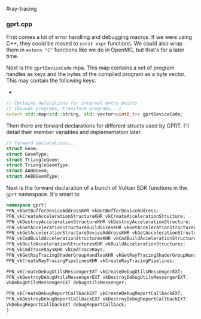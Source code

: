 #ray-tracing 

### gprt.cpp

First comes a lot of error handling and debugging macros. If we were using C++, they could be moved to `const expr` functions. We could also wrap them in `extern "C"` functions like we do in OpenMC, but that's for a later time. 

Next is the `gprtDeviceCode` mpa. This map contains a set of program handles as keys and the bytes of the compiled program as a byte vector. This may contain the following keys:

 - 

```C++
// Contains definitions for internal entry points
// (bounds programs, transform programs...)
extern std::map<std::string, std::vector<uint8_t>> gprtDeviceCode;
```

Then there are forward declarations for different structs used by GPRT. I'll detail their member variables and implementation later.

```c++
// forward declarations...
struct Geom;
struct GeomType;
struct TriangleGeom;
struct TriangleGeomType;
struct AABBGeom;
struct AABBGeomType;
```

Next is the forward declaration of a bunch of Vulkan SDK functions in the `gprt` namespace. It's smart to 
```C++
namespace gprt{
PFN_vkGetBufferDeviceAddressKHR vkGetBufferDeviceAddress;
PFN_vkCreateAccelerationStructureKHR vkCreateAccelerationStructure;
PFN_vkDestroyAccelerationStructureKHR vkDestroyAccelerationStructure;
PFN_vkGetAccelerationStructureBuildSizesKHR vkGetAccelerationStructureBuildSizes;
PFN_vkGetAccelerationStructureDeviceAddressKHR vkGetAccelerationStructureDeviceAddress;
PFN_vkCmdBuildAccelerationStructuresKHR vkCmdBuildAccelerationStructures;
PFN_vkBuildAccelerationStructuresKHR vkBuildAccelerationStructures;
PFN_vkCmdTraceRaysKHR vkCmdTraceRays;
PFN_vkGetRayTracingShaderGroupHandlesKHR vkGetRayTracingShaderGroupHandles;
PFN_vkCreateRayTracingPipelinesKHR vkCreateRayTracingPipelines;

PFN_vkCreateDebugUtilsMessengerEXT vkCreateDebugUtilsMessengerEXT;
PFN_vkDestroyDebugUtilsMessengerEXT vkDestroyDebugUtilsMessengerEXT;
VkDebugUtilsMessengerEXT debugUtilsMessenger;

PFN_vkCreateDebugReportCallbackEXT vkCreateDebugReportCallbackEXT;
PFN_vkDestroyDebugReportCallbackEXT vkDestroyDebugReportCallbackEXT;
VkDebugReportCallbackEXT debugReportCallback;
}
```